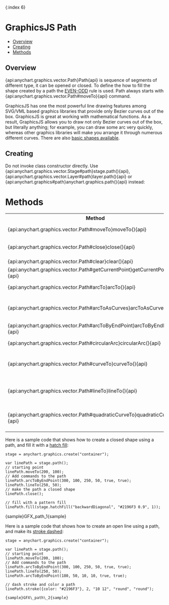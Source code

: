 {:index 6}
# GraphicsJS Path

* [Overview](#overview)
* [Creating](#creating)
* [Methods](#methods)

## Overview

{api:anychart.graphics.vector.Path}Path{api} is sequence of segments of different type, it can be opened or closed. To define the how to fill the shape created by a path the [EVEN-ODD](http://www.w3.org/TR/SVG/painting.html#FillProperties) rule is used. Path always starts with {api:anychart.graphics.vector.Path#moveTo}{api} command.

GraphicsJS has one the most powerful line drawing features among SVG/VML based graphics libraries that provide only Bezier curves out of the box. GraphicsJS is great at working with mathematical functions. As a result, GraphicsJS allows you to draw not only Bezier curves out of the box, but literally anything; for example, you can draw some arc very quickly, whereas other graphics libraries will make you arrange it through numerous different curves. There are also [basic shapes available](Shapes).

## Creating 

Do not invoke class constructor directly. Use {api:anychart.graphics.vector.Stage#path}stage.path(){api}, {api:anychart.graphics.vector.Layer#path}layer.path(){api} or {api:anychart.graphics#path}anychart.graphics.path(){api} instead:

# Methods

<table>
<tr><th>Method</th><th>Description</th></tr>
<tr><td>{api:anychart.graphics.vector.Path#moveTo}moveTo(){api}</td><td>Moves path cursor position to a specified coordinate.</td></tr>
<tr><td>{api:anychart.graphics.vector.Path#close}close(){api}</td><td>Adds a command that closes the path by connecting the last point with the first straight line.</td></tr>
<tr><td>{api:anychart.graphics.vector.Path#clear}clear(){api}</td><td>Resets all path operations.</td></tr>
<tr><td>{api:anychart.graphics.vector.Path#getCurrentPoint}getCurrentPoint(){api}</td><td>Returns the last coordinates added to the path.</td></tr>
<tr><td>{api:anychart.graphics.vector.Path#arcTo}arcTo(){api}</td><td>Adds a command to the path that draws an arc of an ellipse.</td></tr>
<tr><td>{api:anychart.graphics.vector.Path#arcToAsCurves}arcToAsCurves(){api}</td><td>This method is similar to anychart.graphics.vector.Path#arcTo, but in this case the arc is approximated by Bezier curves.</td></tr>
<tr><td>{api:anychart.graphics.vector.Path#arcToByEndPoint}arcToByEndPoint(){api}</td><td>Adds a command to the path that draws an arc of an ellipse.</td></tr>
<tr><td>{api:anychart.graphics.vector.Path#circularArc}circularArc(){api}</td><td>Adds a command to the path that draws a circular arc.</td></tr>
<tr><td>{api:anychart.graphics.vector.Path#curveTo}curveTo(){api}</td><td>Adds specified points to the path, drawing sequentially a cubic Bezier curve from the current point to the next.</td></tr>
<tr><td>{api:anychart.graphics.vector.Path#lineTo}lineTo(){api}</td><td>Adds specified points to the current path, drawing sequentially a straight line through the specified coordinates.</td></tr>
<tr><td>{api:anychart.graphics.vector.Path#quadraticCurveTo}quadraticCurveTo(){api}</td><td>Adds specified points to the path, drawing sequentially a quadratic Bezier curve from the current point to the next.</td></tr>
</table>

Here is a sample code that shows how to create a closed shape using a path, and fill it with a [hatch fill](Hatch_Fill_Settings):

```
stage = anychart.graphics.create("container");

var linePath = stage.path();
// starting point
linePath.moveTo(200, 100);
// Add commands to the path
linePath.arcToByEndPoint(300, 100, 250, 50, true, true);
linePath.lineTo(250, 50);
// make the path a closed shape
linePath.close();

// fill with a pattern fill    
linePath.fill(stage.hatchFill("backwardDiagonal", "#2196F3 0.9", 1));
```

{sample}GFX\_path\_1{sample}

Here is a sample code that shows how to create an open line using a path, and make its [stroke dashed](Stroke_Settings#dash):

```
stage = anychart.graphics.create("container");

var linePath = stage.path();
// starting point
linePath.moveTo(200, 100);
// Add commands to the path
linePath.arcToByEndPoint(300, 100, 250, 50, true, true);
linePath.lineTo(250, 50);
linePath.arcToByEndPoint(180, 50, 10, 10, true, true);

// dash stroke and color a path    
linePath.stroke({color: "#2196F3"}, 2, "10 12", "round", "round");
```

    {sample}GFX\_path\_2{sample}